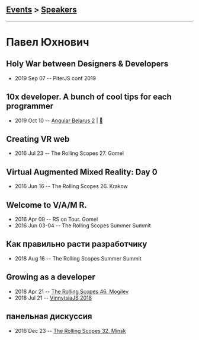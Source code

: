 ## [Events](../README.md) > [Speakers](../speakers.md)
---

# Павел Юхнович

## Holy War between Designers &amp; Developers
- 2019 Sep 07 -- PiterJS conf 2019    
## 10x developer. A bunch of cool tips for each programmer
- 2019 Oct 10 -- [Angular Belarus 2](https://www.youtube.com/watch?v=03_RqyfMOew)  | [:notebook:](https://drive.google.com/file/d/1NEOoU5oB-AKlN5Gr8nbiGusq9hNaPHAa/view)  
## Creating VR web
- 2016 Jul 23 -- The Rolling Scopes 27. Gomel    
## Virtual Augmented Mixed Reality: Day 0
- 2016 Jun 16 -- The Rolling Scopes 26. Krakow    
## Welcome to V&#x2F;A&#x2F;M R.
- 2016 Apr 09 -- RS on Tour. Gomel    
- 2016 Jun 03-04 -- The Rolling Scopes Summer Summit    
## Как правильно расти разработчику
- 2018 Aug 16 -- The Rolling Scopes Summer Summit    
## Growing as a developer
- 2018 Apr 21 -- [The Rolling Scopes 46. Mogilev](https://www.youtube.com/watch?v=9m1PnI6w2Lo)    
- 2018 Jul 21 -- [VinnytsiaJS 2018](https://youtu.be/GvgNye4j4vw)    
## панельная дискуссия
- 2016 Dec 23 -- [The Rolling Scopes 32. Minsk](https://www.youtube.com/watch?v=qLxO9Pgx05M)    
